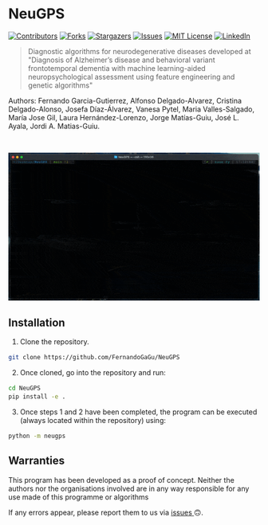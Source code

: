 # NeuGPS

[![Contributors][contributors-shield]][contributors-url]
[![Forks][forks-shield]][forks-url]
[![Stargazers][stars-shield]][stars-url]
[![Issues][issues-shield]][issues-url]
[![MIT License][license-shield]][license-url]
[![LinkedIn][linkedin-shield]][linkedin-url]

> Diagnostic algorithms for neurodegenerative diseases developed at "Diagnosis of Alzheimer’s disease and behavioral variant frontotemporal dementia with machine learning-aided neuropsychological assessment using feature engineering and genetic algorithms"

Authors: Fernando Garcia-Gutierrez, Alfonso Delgado-Alvarez, Cristina Delgado-Alonso, 
Josefa Díaz-Álvarez,  Vanesa Pytel, Maria Valles-Salgado, María Jose Gil, 
Laura Hernández-Lorenzo, Jorge Matías-Guiu, José L. Ayala,  Jordi A. Matias-Guiu.

<br />
<p align="center">
    <img src="https://github.com/FernandoGaGu/NeuGPS/blob/main/img/NeuGPSdemo.gif" alt="Example">
    
</p>

## Installation

1. Clone the repository.
```bash
git clone https://github.com/FernandoGaGu/NeuGPS
```
2. Once cloned, go into the repository and run:
```bash
cd NeuGPS
pip install -e .
```

3. Once steps 1 and 2 have been completed, the program can be executed (always located within the repository) using:
```bash
python -m neugps
```
## Warranties
This program has been developed as a proof of concept. Neither the authors nor the organisations involved are in any way 
responsible for any use made of this programme or algorithms

If any errors appear, please report them to us via <a href="https://github.com/FernandoGaGu/NeuGPS/issues"> issues </a> 🙃. 


[contributors-shield]: https://img.shields.io/github/contributors/FernandoGaGu/NeuGPS.svg?style=flat-square
[contributors-url]: https://github.com/FernandoGaGu/NeuGPS/graphs/contributors
[forks-shield]: https://img.shields.io/github/forks/FernandoGaGu/NeuGPS.svg?style=flat-square
[forks-url]: https://github.com/FernandoGaGu/NeuGPS/network/members
[stars-shield]: https://img.shields.io/github/stars/FernandoGaGu/NeuGPS.svg?style=flat-square
[stars-url]: https://github.com/FernandoGaGu/NeuGPS/stargazers
[issues-shield]: https://img.shields.io/github/issues/FernandoGaGu/NeuGPS.svg?style=flat-square
[issues-url]: https://github.com/FernandoGaGu/NeuGPS/issues
[license-shield]: https://img.shields.io/github/license/FernandoGaGu/NeuGPS.svg?style=flat-square
[license-url]: https://github.com/FernandoGaGu/NeuGPS/blob/master/LICENSE
[linkedin-shield]: https://img.shields.io/badge/-LinkedIn-black.svg?style=flat-square&logo=linkedin&colorB=555
[linkedin-url]: https://linkedin.com/in/GarciaGu-Fernando
